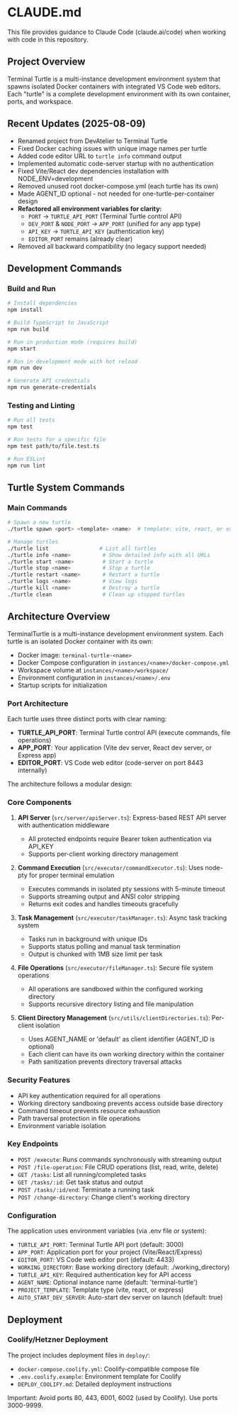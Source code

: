 # CLAUDE.md

This file provides guidance to Claude Code (claude.ai/code) when working with code in this repository.

## Project Overview

Terminal Turtle is a multi-instance development environment system that spawns isolated Docker containers with integrated VS Code web editors. Each "turtle" is a complete development environment with its own container, ports, and workspace.

## Recent Updates (2025-08-09)

- Renamed project from DevAtelier to Terminal Turtle
- Fixed Docker caching issues with unique image names per turtle
- Added code editor URL to `turtle info` command output
- Implemented automatic code-server startup with no authentication
- Fixed Vite/React dev dependencies installation with NODE_ENV=development
- Removed unused root docker-compose.yml (each turtle has its own)
- Made AGENT_ID optional - not needed for one-turtle-per-container design
- **Refactored all environment variables for clarity:**
  - `PORT` → `TURTLE_API_PORT` (Terminal Turtle control API)
  - `DEV_PORT` & `NODE_PORT` → `APP_PORT` (unified for any app type)
  - `API_KEY` → `TURTLE_API_KEY` (authentication key)
  - `EDITOR_PORT` remains (already clear)
- Removed all backward compatibility (no legacy support needed)

## Development Commands

### Build and Run
```bash
# Install dependencies
npm install

# Build TypeScript to JavaScript
npm run build

# Run in production mode (requires build)
npm start

# Run in development mode with hot reload
npm run dev

# Generate API credentials
npm run generate-credentials
```

### Testing and Linting
```bash
# Run all tests
npm test

# Run tests for a specific file
npm test path/to/file.test.ts

# Run ESLint
npm run lint
```

## Turtle System Commands

### Main Commands
```bash
# Spawn a new turtle
./turtle spawn <port> <template> <name>  # template: vite, react, or express

# Manage turtles
./turtle list                # List all turtles
./turtle info <name>          # Show detailed info with all URLs
./turtle start <name>         # Start a turtle
./turtle stop <name>          # Stop a turtle
./turtle restart <name>       # Restart a turtle
./turtle logs <name>          # View logs
./turtle kill <name>          # Destroy a turtle
./turtle clean                # Clean up stopped turtles
```

## Architecture Overview

TerminalTurtle is a multi-instance development environment system. Each turtle is an isolated Docker container with its own:
- Docker image: `terminal-turtle-<name>`
- Docker Compose configuration in `instances/<name>/docker-compose.yml`
- Workspace volume at `instances/<name>/workspace/`
- Environment configuration in `instances/<name>/.env`
- Startup scripts for initialization

### Port Architecture
Each turtle uses three distinct ports with clear naming:
- **TURTLE_API_PORT**: Terminal Turtle control API (execute commands, file operations)
- **APP_PORT**: Your application (Vite dev server, React dev server, or Express app)
- **EDITOR_PORT**: VS Code web editor (code-server on port 8443 internally)

The architecture follows a modular design:

### Core Components

1. **API Server** (`src/server/apiServer.ts`): Express-based REST API server with authentication middleware
   - All protected endpoints require Bearer token authentication via API_KEY
   - Supports per-client working directory management

2. **Command Execution** (`src/executor/commandExecutor.ts`): Uses node-pty for proper terminal emulation
   - Executes commands in isolated pty sessions with 5-minute timeout
   - Supports streaming output and ANSI color stripping
   - Returns exit codes and handles timeouts gracefully

3. **Task Management** (`src/executor/taskManager.ts`): Async task tracking system
   - Tasks run in background with unique IDs
   - Supports status polling and manual task termination
   - Output is chunked with 1MB size limit per task

4. **File Operations** (`src/executor/fileManager.ts`): Secure file system operations
   - All operations are sandboxed within the configured working directory
   - Supports recursive directory listing and file manipulation

5. **Client Directory Management** (`src/utils/clientDirectories.ts`): Per-client isolation
   - Uses AGENT_NAME or 'default' as client identifier (AGENT_ID is optional)
   - Each client can have its own working directory within the container
   - Path sanitization prevents directory traversal attacks

### Security Features

- API key authentication required for all operations
- Working directory sandboxing prevents access outside base directory
- Command timeout prevents resource exhaustion
- Path traversal protection in file operations
- Environment variable isolation

### Key Endpoints

- `POST /execute`: Runs commands synchronously with streaming output
- `POST /file-operation`: File CRUD operations (list, read, write, delete)
- `GET /tasks`: List all running/completed tasks
- `GET /tasks/:id`: Get task status and output
- `POST /tasks/:id/end`: Terminate a running task
- `POST /change-directory`: Change client's working directory

### Configuration

The application uses environment variables (via .env file or system):
- `TURTLE_API_PORT`: Terminal Turtle API port (default: 3000)
- `APP_PORT`: Application port for your project (Vite/React/Express)
- `EDITOR_PORT`: VS Code web editor port (default: 4433)
- `WORKING_DIRECTORY`: Base working directory (default: ./working_directory)
- `TURTLE_API_KEY`: Required authentication key for API access
- `AGENT_NAME`: Optional instance name (default: 'terminal-turtle')
- `PROJECT_TEMPLATE`: Template type (vite, react, or express)
- `AUTO_START_DEV_SERVER`: Auto-start dev server on launch (default: true)

## Deployment

### Coolify/Hetzner Deployment
The project includes deployment files in `deploy/`:
- `docker-compose.coolify.yml`: Coolify-compatible compose file
- `.env.coolify.example`: Environment template for Coolify
- `DEPLOY_COOLIFY.md`: Detailed deployment instructions

Important: Avoid ports 80, 443, 6001, 6002 (used by Coolify). Use ports 3000-9999.
